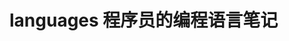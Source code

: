 # languages 程序员的编程语言笔记          
     
                     
                      
                              
           
            
 
 
   
      
